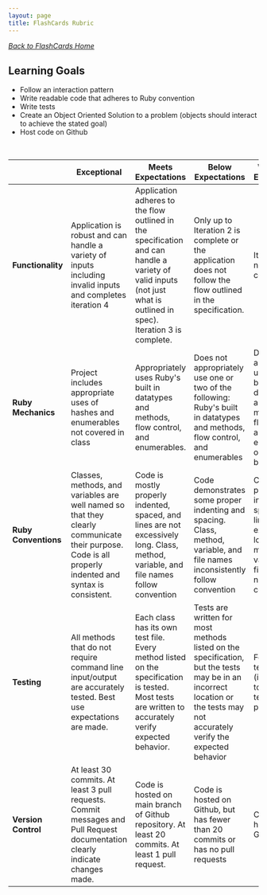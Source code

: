 ```yaml
---
layout: page
title: FlashCards Rubric
---
```


_[Back to FlashCards Home](./index)_


## Learning Goals

* Follow an interaction pattern
* Write readable code that adheres to Ruby convention
* Write tests
* Create an Object Oriented Solution to a problem (objects should interact to achieve the stated goal)
* Host code on Github

<br>

<br> | **Exceptional** | **Meets Expectations** | **Below Expectations** | **Well Below Expectations**
-- | --- | --- | --- | ---
**Functionality** | Application is robust and can handle a variety of inputs including invalid inputs and completes iteration 4 | Application adheres to the flow outlined in the specification and can handle a variety of valid inputs (not just what is outlined in spec). Iteration 3 is complete. | Only up to Iteration 2 is complete or the application does not follow the flow outlined in the specification. | Iteration 2 is not complete. |
**Ruby Mechanics** | Project includes appropriate uses of hashes and enumerables not covered in class | Appropriately uses Ruby's built in datatypes and methods, flow control, and enumerables. | Does not appropriately use one or two of the following: Ruby's built in datatypes and methods, flow control, and enumerables | Does not appropriately use Ruby's built in datatypes and methods, flow control, and enumerables, or does not build classes |
**Ruby Conventions** | Classes, methods, and variables are well named so that they clearly communicate their purpose. Code is all properly indented and syntax is consistent. | Code is mostly properly indented, spaced, and lines are not excessively long. Class, method, variable, and file names follow convention | Code demonstrates some proper indenting and spacing. Class, method, variable, and file names inconsistently follow convention | Code is not properly indented and spaced and lines are excessively long. Class, method, variable, and file names do not follow convention |
**Testing** | All methods that do not require command line input/output are accurately tested. Best use expectations are made. | Each class has its own test file. Every method listed on the specification is tested. Most tests are written to accurately verify expected behavior. | Tests are written for most methods listed on the specification, but the tests may be in an incorrect location or the tests may not accurately verify the expected behavior | Fewer than 7 tests written (in addition to the card tests provided) |
**Version Control** | At least 30 commits. At least 3 pull requests. Commit messages and Pull Request documentation clearly indicate changes made. | Code is hosted on main branch of Github repository. At least 20 commits. At least 1 pull request. | Code is hosted on Github, but has fewer than 20 commits or has no pull requests | Code is not hosted on Github |
